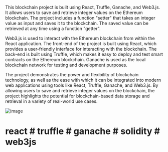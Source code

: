 This blockchain project is built using React, Truffle, Ganache, and Web3.js. It allows users to save and retrieve integer values on the Ethereum blockchain. The project includes a function "setter" that takes an integer value as input and saves it to the blockchain. The saved value can be retrieved at any time using a function "getter".

Web3.js is used to interact with the Ethereum blockchain from within the React application. The front-end of the project is built using React, which provides a user-friendly interface for interacting with the blockchain. The back-end is built using Truffle, which makes it easy to deploy and test smart contracts on the Ethereum blockchain. Ganache is used as the local blockchain network for testing and development purposes.

The project demonstrates the power and flexibility of blockchain technology, as well as the ease with which it can be integrated into modern web applications using tools like React, Truffle, Ganache, and Web3.js. By allowing users to save and retrieve integer values on the blockchain, the project highlights the potential for blockchain-based data storage and retrieval in a variety of real-world use cases.

![image](https://user-images.githubusercontent.com/53761189/219956443-49812e77-eb7a-492f-8068-b8090744b539.png)


# react # truffle # ganache # solidity # web3js
